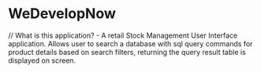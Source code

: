 # WeDevelopNow

// What is this application? - A retail Stock Management User Interface application. Allows user to search a database with sql query commands for product details based on search filters, returning the query result table is displayed on screen.